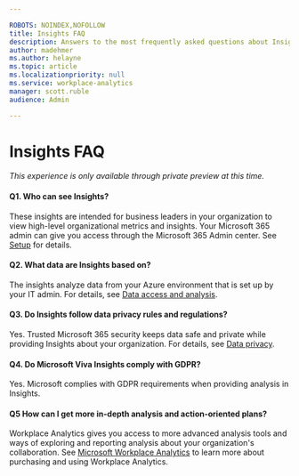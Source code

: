 ```yaml
---

ROBOTS: NOINDEX,NOFOLLOW
title: Insights FAQ
description: Answers to the most frequently asked questions about Insights
author: madehmer
ms.author: helayne
ms.topic: article
ms.localizationpriority: null
ms.service: workplace-analytics
manager: scott.ruble
audience: Admin

---
```

# Insights FAQ

*This experience is only available through private preview at this time.*

#### Q1. Who can see Insights?

These insights are intended for business leaders in your organization to view high-level organizational metrics and insights. Your Microsoft 365 admin can give you access through the Microsoft 365 Admin center. See [Setup](setup.md) for details.

#### Q2. What data are Insights based on?

The insights analyze data from your Azure environment that is set up by your IT admin. For details, see [Data access and analysis](data-analysis.md).

#### Q3. Do Insights follow data privacy rules and regulations?

Yes. Trusted Microsoft 365 security keeps data safe and private while providing Insights about your organization. For details, see [Data privacy](privacy.md).

#### Q4. Do Microsoft Viva Insights comply with GDPR?

Yes. Microsoft complies with GDPR requirements when providing analysis in Insights.

#### Q5 How can I get more in-depth analysis and action-oriented plans?

Workplace Analytics gives you access to more advanced analysis tools and ways of exploring and reporting analysis about your organization's collaboration. See [Microsoft Workplace Analytics](https://microsoft.com/microsoft-365/business/workplace-analytics) to learn more about purchasing and using Workplace Analytics.
